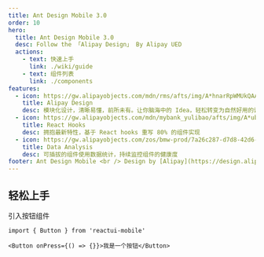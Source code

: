 ```yaml
---
title: Ant Design Mobile 3.0
order: 10
hero:
  title: Ant Design Mobile 3.0
  desc: Follow the 「Alipay Design」 By Alipay UED
  actions:
    - text: 快速上手
      link: ./wiki/guide
    - text: 组件列表
      link: ./components
features:
  - icon: https://gw.alipayobjects.com/mdn/rms/afts/img/A*hnarRpWMUkQAAAAAAAAAAABkARQnAQ
    title: Alipay Design
    desc: 模块化设计，清晰易懂，前所未有。让你脑海中的 Idea，轻松转变为自然好用的设计
  - icon: https://gw.alipayobjects.com/mdn/mybank_yulibao/afts/img/A*ubROQ7nSUHUAAAAAAAAAAABkARQnAQ
    title: React Hooks
    desc: 拥抱最新特性，基于 React hooks 重写 80% 的组件实现
  - icon: https://gw.alipayobjects.com/zos/bmw-prod/7a26c287-d7d8-42d6-8a55-c9aa4c097149.webp
    title: Data Analysis
    desc: 可插拔的组件使用数据统计，持续监控组件的健康度
footer: Ant Design Mobile <br /> Design by [Alipay](https://design.alipay.com)<br /> Docs by [dumi](https://d.umijs.org)
---
```


## 轻松上手

引入按钮组件

```tsx | pure
import { Button } from 'reactui-mobile'

<Button onPress={() => {}}>我是一个按钮</Button>
```
